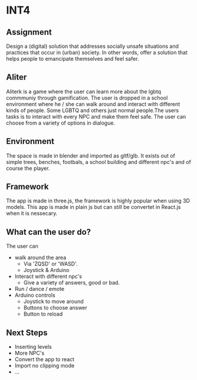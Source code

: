 # INT4

## Assignment

Design a (digital) solution that addresses socially unsafe situations and practices that occur in (urban) society. In other words, offer a solution that helps people to emancipate themselves and feel safer.

## Aliter

Aliterk is a game where the user can learn more about the lgbtq commmuniy through gamification. The user is dropped in a school environment where he / she can walk around and interact with different kinds of people. Some LGBTQ and others just normal people.The users tasks is to interact with every NPC and make them feel safe. The user can choose from a variety of options in dialogue.

## Environment

The space is made in blender and imported as gltf/glb. It exists out of simple trees, benches, footbals, a school building and different npc's and of course the player.

## Framework

The app is made in three.js, the framework is highly popular when using 3D models. This app is made in plain js but can still be convertet in React.js when it is nessecary.

## What can the user do?

The user can

- walk around the area
  - Via 'ZQSD' or 'WASD'.
  - Joystick & Arduino
- Interact with different npc's
  - Give a variety of answers, good or bad.
- Run / dance / emote
- Arduino controls
  - Joystick to move around
  - Buttons to choose answer
  - Button to reload

## Next Steps

- Inserting levels
- More NPC's
- Convert the app to react
- Import no clipping mode
- ...
